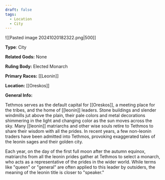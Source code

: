 ```yaml
---
draft: false
tags:
  - Location
  - City
---
```

![[Pasted image 20241020182322.png|500]]

**Type**: City

**Related Gods:** None

**Ruling Body:** Elected Monarch

**Primary Races:** [[Leonin]]

**Location:** [[Oreskos]]

**General Info:** 

Tethmos serves as the default capital for [[Oreskos]], a meeting place for the tribes, and the home of [[leonin]] leaders. Stone buildings and slender windmills jut above the plain, their pale colors and metal decorations shimmering in the light and changing color as the sun moves across the sky. Many [[leonin]] matriarchs and other wise souls retire to Tethmos to share their wisdom with all the prides. In recent years, a few non-leonin traders have been admitted into Tethmos, provoking exaggerated tales of the leonin sages and their golden city. 

Each year, on the day of the first full moon after the autumn equinox, matriarchs from all the leonin prides gather at Tethmos to select a monarch, who acts as a representative of the prides in the wider world. While terms like "queen" or "general" are often applied to this leader by outsiders, the meaning of the leonin title is closer to "speaker."